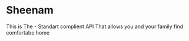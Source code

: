 # Sheenam
This is The - Standart complient  API That allows you and your family find comfortabe home
